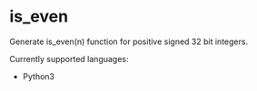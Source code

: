 # is_even
Generate is_even(n) function for positive signed 32 bit integers.

Currently supported languages:
- Python3
